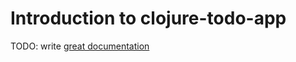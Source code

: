 # Introduction to clojure-todo-app

TODO: write [great documentation](http://jacobian.org/writing/what-to-write/)
